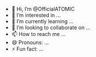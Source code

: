 - 👋 Hi, I’m @OfficialATOMIC
- 👀 I’m interested in ...
- 🌱 I’m currently learning ...
- 💞️ I’m looking to collaborate on ...
- 📫 How to reach me ...
- 😄 Pronouns: ...
- ⚡ Fun fact: ...

<!---
OfficialATOMIC/OfficialATOMIC is a ✨ special ✨ repository because its `README.md` (this file) appears on your GitHub profile.
You can click the Preview link to take a look at your changes.
--->
